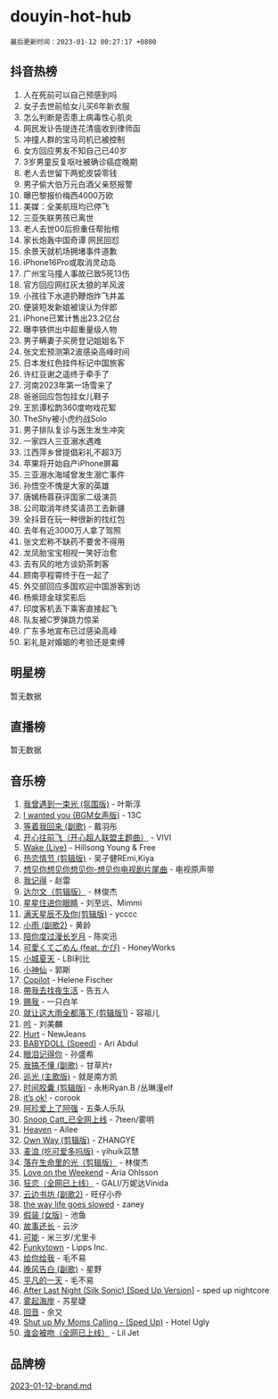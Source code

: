 # douyin-hot-hub

`最后更新时间：2023-01-12 00:27:17 +0800`

## 抖音热榜

1. 人在死前可以自己预感到吗
1. 女子去世前给女儿买6年新衣服
1. 怎么判断是否患上病毒性心肌炎
1. 网民发讣告提连花清瘟收到律师函
1. 冲撞人群的宝马司机已被控制
1. 女方回应男友不知自己已40岁
1. 3岁男童反复呕吐被确诊癌症晚期
1. 老人去世留下两蛇皮袋零钱
1. 男子偷大伯万元白酒父亲怒报警
1. 曝巴黎报价梅西4000万欧
1. 美媒：全美航班均已停飞
1. 三亚失联男孩已离世
1. 老人去世00后担重任帮抬棺
1. 家长炮轰中国奇谭 网民回怼
1. 余景天就机场拥堵事件道歉
1. iPhone16Pro或取消灵动岛
1. 广州宝马撞人事故已致5死13伤
1. 官方回应网红灰太狼的羊风波
1. 小孩往下水道扔鞭炮炸飞井盖
1. 便装短发新娘被误认为伴郎
1. iPhone已累计售出23.2亿台
1. 曝李铁供出中超重量级人物
1. 男子瞒妻子买房登记姐姐名下
1. 张文宏预测第2波感染高峰时间
1. 日本发红色挂件标记中国旅客
1. 许红豆谢之遥终于牵手了
1. 河南2023年第一场雪来了
1. 爸爸回应包包挂女儿鞋子
1. 王凯谭松韵360度吻戏花絮
1. TheShy被小虎约战Solo
1. 男子排队复诊与医生发生冲突
1. 一家四人三亚溺水遇难
1. 江西萍乡曾提倡彩礼不超3万
1. 苹果将开始自产iPhone屏幕
1. 三亚溺水海域曾发生溺亡事件
1. 孙悟空不愧是大家的英雄
1. 唐嫣杨蓉获评国家二级演员
1. 公司取消年终奖请员工去新疆
1. 全抖音在玩一种很新的找红包
1. 去年有近3000万人拿了驾照
1. 张文宏称不缺药不要舍不得用
1. 龙凤胎宝宝相视一笑好治愈
1. 去有风的地方谈奶茶刺客
1. 顾南亭程霄终于在一起了
1. 外交部回应多国欢迎中国游客到访
1. 杨紫琼金球奖影后
1. 印度客机丢下乘客直接起飞
1. 队友被C罗弹跳力惊呆
1. 广东多地宣布已过感染高峰
1. 彩礼是对婚姻的考验还是束缚

## 明星榜

暂无数据

## 直播榜

暂无数据

## 音乐榜

1. [我曾遇到一束光 (氛围版)]() - 叶斯淳
1. [l  wanted  you (BGM女声版)]() - 13C
1. [等着我回来 (副歌)]() - 戴羽彤
1. [开心往前飞（开心超人联盟主题曲）](https://sf3-cdn-tos.douyinstatic.com/obj/tos-cn-ve-2774/9d8fb7c82cf1421fb93a9fe925275e0a) - VIVI
1. [Wake (Live)]() - Hillsong Young & Free
1. [热恋情节 (剪辑版)]() - 吴子健REmi,Kiya
1. [想见你想见你想见你-想见你电视剧片尾曲]() - 电视原声带
1. [我记得]() - 赵雷
1. [达尔文（剪辑版）](https://sf3-cdn-tos.douyinstatic.com/obj/tos-cn-ve-2774/oQuPQQmEgnCeZsgKQ78VBZjNVtegzBGpoSbQPD) - 林俊杰
1. [星星住进你眼睛]() - 刘至远、Mimmi
1. [满天星辰不及你(剪辑版)](https://sf3-cdn-tos.douyinstatic.com/obj/tos-cn-ve-2774/967cfdb40fa94d60af1ae47c8dc174f0) - ycccc
1. [小雨 (副歌2)](https://sf3-cdn-tos.douyinstatic.com/obj/tos-cn-ve-2774/o8xZGGk7bFCVMDnfaaLcaUoAP8zCB3eZegDQD8) - 黄龄
1. [陪你度过漫长岁月]() - 陈奕迅
1. [可愛くてごめん (feat. かぴ)](https://sf6-cdn-tos.douyinstatic.com/obj/tos-cn-ve-2774/1c1f8de917ea41efadd7fa3561b576af) - HoneyWorks
1. [小城夏天]() - LBI利比
1. [小神仙]() - 郭斯
1. [Copilot](https://sf3-cdn-tos.douyinstatic.com/obj/tos-cn-ve-2774/9ba416a25242417bbe038cc267d87c29) - Helene Fischer
1. [帶我去找夜生活]() - 告五人
1. [赐我]() - 一只白羊
1. [就让这大雨全都落下 (剪辑版1)]() - 容祖儿
1. [吟](https://sf6-cdn-tos.douyinstatic.com/obj/tos-cn-ve-2774/bbc3623c79074b47b978055f0f6251ad) - 刘美麟
1. [Hurt](https://sf3-cdn-tos.douyinstatic.com/obj/tos-cn-ve-2774/0ed681d065f9401f89256cb3cecc89e4) - NewJeans
1. [BABYDOLL (Speed)](https://sf6-cdn-tos.douyinstatic.com/obj/tos-cn-ve-2774/f86004ee955c490ab8477e6ba7ca5859) - Ari Abdul
1. [眼泪记得你]() - 孙盛希
1. [我搞不懂 (副歌)]() - 甘草片r
1. [巡光 (主歌版)]() - 就是南方凯
1. [时间胶囊 (剪辑版)](https://sf3-cdn-tos.douyinstatic.com/obj/tos-cn-ve-2774/ca7e1f1fe01140779366963b482695fc) - 永彬Ryan.B /丛琳潼elf
1. [it’s ok!](https://sf3-cdn-tos.douyinstatic.com/obj/tos-cn-ve-2774/0fc4d0ee28444bd0ab76e8b7c0003f52) - corook
1. [阿珍爱上了阿强]() - 五条人乐队
1. [Snoop Catt_已全网上线](https://sf3-cdn-tos.douyinstatic.com/obj/tos-cn-ve-2774/o4J4oaCBhWzg5nW6K2webQaTHfMU9PeOLWHAFD) - 7teen/雾明
1. [Heaven](https://sf3-cdn-tos.douyinstatic.com/obj/tos-cn-ve-2774/oYeNfUaiKKP4umZfAh40h7AP623iAXfHG1F2HQ) - Ailee
1. [Own Way (剪辑版)](https://sf3-cdn-tos.douyinstatic.com/obj/tos-cn-ve-2774/ochA57DoQBgjUeYbuKeQHKrtIiU5HtCInB5ZXd) - ZHANGYE
1. [麦浪 (吃可爱多吗版)](https://sf3-cdn-tos.douyinstatic.com/obj/tos-cn-ve-2774/fb2bf2aaa2854aaa8ec0fcfabbee4bd8) - yihuik苡慧
1. [落在生命里的光（剪辑版）](https://sf3-cdn-tos.douyinstatic.com/obj/tos-cn-ve-2774/4886c8fe75e6469081b67da6e3d65cbe) - 林俊杰
1. [Love on the Weekend](https://sf3-cdn-tos.douyinstatic.com/obj/tos-cn-ve-2774/c46c96e2e5894ed3b7872d8444dcde95) - Aria Ohlsson
1. [狂恋（全网已上线）](https://sf6-cdn-tos.douyinstatic.com/obj/tos-cn-ve-2774/d5f15632926e41d191233d633bf09ca8) - GALI/万妮达Vinida
1. [云边书坊 (副歌2)](https://sf6-cdn-tos.douyinstatic.com/obj/tos-cn-ve-2774/oE1iIocZDzBQ8zhlqvfPAsxKRW4wiAhtU7tWth) - 旺仔小乔
1. [the way life goes slowed](https://sf6-cdn-tos.douyinstatic.com/obj/tos-cn-ve-2774/fd5ae69525be4dbe81b0839ba9f0e03a) - zaney
1. [假装 (女版)](https://sf6-cdn-tos.douyinstatic.com/obj/tos-cn-ve-2774/osdfgI4Un9kwYCjnADbDFtIWuewfnGDaIQCzu9) - 池鱼
1. [故事还长]() - 云汐
1. [可能]() - 米三岁/尤里卡
1. [Funkytown]() - Lipps Inc.
1. [给你给我]() - 毛不易
1. [晚风告白 (副歌)]() - 星野
1. [平凡的一天]() - 毛不易
1. [After Last Night (Silk Sonic) [Sped Up Version]](https://sf6-cdn-tos.douyinstatic.com/obj/tos-cn-ve-2774/oUSEHxb1NBAaOlzPWbX075UwDfsRguI1ZohIAs) - sped up nightcore
1. [雾起海岸]() - 苏星婕
1. [回音]() - 余又
1. [Shut up My Moms Calling - (Sped Up)](https://sf3-cdn-tos.douyinstatic.com/obj/tos-cn-ve-2774/5e82508e4a754574bd5b91135ffab1ee) - Hotel Ugly
1. [谁会被吻（全网已上线）](https://sf3-cdn-tos.douyinstatic.com/obj/tos-cn-ve-2774/b4aa7945c88d491584f57caea87b054c) - Lil Jet

## 品牌榜

[2023-01-12-brand.md](2023-01-12-brand.md)
